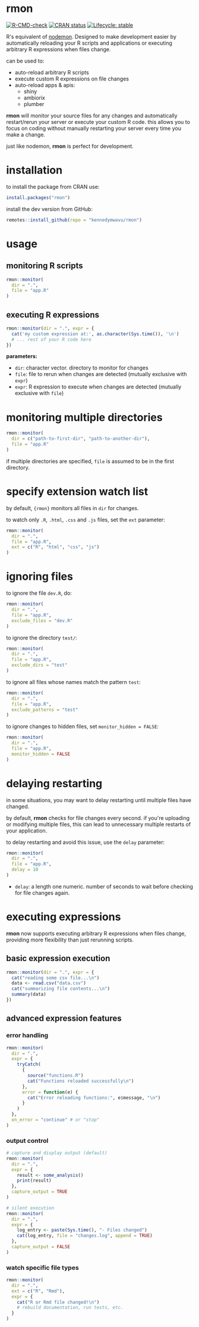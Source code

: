 # rmon

<!-- badges: start -->
[![R-CMD-check](https://github.com/kennedymwavu/rmon/actions/workflows/R-CMD-check.yaml/badge.svg)](https://github.com/kennedymwavu/rmon/actions/workflows/R-CMD-check.yaml)
[![CRAN status](https://www.r-pkg.org/badges/version/rmon)](https://CRAN.R-project.org/package=rmon)
[![Lifecycle: stable](https://img.shields.io/badge/lifecycle-stable-brightgreen.svg)](https://lifecycle.r-lib.org/articles/stages.html#stable)
<!-- badges: end -->

R's equivalent of [nodemon](https://nodemon.io/). Designed to make development easier by automatically reloading your R scripts and applications or executing arbitrary R expressions when files change.

can be used to:

- auto-reload arbitrary R scripts
- execute custom R expressions on file changes
- auto-reload apps & apis:
  - shiny
  - ambiorix
  - plumber

**rmon** will monitor your source files for any changes and automatically restart/rerun your server or execute your custom R code. this allows you to focus on coding without manually restarting your server every time you make a change.

just like nodemon, **rmon** is perfect for development.

# installation

to install the package from CRAN use:

```r
install.packages("rmon")
```

install the dev version from GitHub:

```r
remotes::install_github(repo = "kennedymwavu/rmon")
```

# usage

## monitoring R scripts

```r
rmon::monitor(
  dir = ".",
  file = "app.R"
)
```

## executing R expressions

```r
rmon::monitor(dir = ".", expr = {
  cat('my custom expression at:', as.character(Sys.time()), '\n')
  # ... rest of your R code here
})
```

**parameters:**

- `dir`: character vector. directory to monitor for changes
- `file`: file to rerun when changes are detected (mutually exclusive with `expr`)
- `expr`: R expression to execute when changes are detected (mutually exclusive with `file`)

# monitoring multiple directories

```r
rmon::monitor(
  dir = c("path-to-first-dir", "path-to-another-dir"),
  file = "app.R"
)
```

if multiple directories are specified, `file` is assumed to be in the first
directory.

# specify extension watch list

by default, `{rmon}` monitors all files in `dir` for changes.

to watch only `.R`, `.html`, `.css` and `.js` files, set the `ext` parameter:

```r
rmon::monitor(
  dir = ".",
  file = "app.R",
  ext = c("R", "html", "css", "js")
)
```

# ignoring files

to ignore the file `dev.R`, do:

```r
rmon::monitor(
  dir = ".",
  file = "app.R",
  exclude_files = "dev.R"
)
```

to ignore the directory `test/`:

```r
rmon::monitor(
  dir = ".",
  file = "app.R",
  exclude_dirs = "test"
)
```

to ignore all files whose names match the pattern `test`:

```r
rmon::monitor(
  dir = ".",
  file = "app.R",
  exclude_patterns = "test"
)
```

to ignore changes to hidden files, set `monitor_hidden = FALSE`:

```r
rmon::monitor(
  dir = ".",
  file = "app.R",
  monitor_hidden = FALSE
)
```

# delaying restarting

in some situations, you may want to delay restarting until multiple files have changed.

by default, **rmon** checks for file changes every second.
if you're uploading or modifying multiple files, this can lead to unnecessary multiple restarts of your application.

to delay restarting and avoid this issue, use the `delay` parameter:

```r
rmon::monitor(
  dir = ".",
  file = "app.R",
  delay = 10
)
```

- `delay`: a length one numeric. number of seconds to wait before checking for file changes again.

# executing expressions

**rmon** now supports executing arbitrary R expressions when files change, providing more flexibility than just rerunning scripts.

## basic expression execution

```r
rmon::monitor(dir = ".", expr = {
  cat("reading some csv file...\n")
  data <- read.csv("data.csv")
  cat("summarizing file contents...\n")
  summary(data)
})
```

## advanced expression features

### error handling

```r
rmon::monitor(
  dir = ".",
  expr = {
    tryCatch(
      {
        source("functions.R")
        cat("Functions reloaded successfully\n")
      },
      error = function(e) {
        cat("Error reloading functions:", e$message, "\n")
      }
    )
  },
  on_error = "continue" # or "stop"
)
```

### output control

```r
# capture and display output (default)
rmon::monitor(
  dir = ".",
  expr = {
    result <- some_analysis()
    print(result)
  },
  capture_output = TRUE
)

# silent execution
rmon::monitor(
  dir = ".",
  expr = {
    log_entry <- paste(Sys.time(), "- Files changed")
    cat(log_entry, file = "changes.log", append = TRUE)
  },
  capture_output = FALSE
)
```

### watch specific file types

```r
rmon::monitor(
  dir = ".",
  ext = c("R", "Rmd"),
  expr = {
    cat("R or Rmd file changed!\n")
    # rebuild documentation, run tests, etc.
  }
)
```
